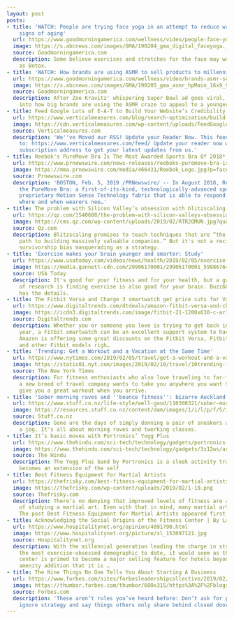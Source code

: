 ```yaml
---
layout: post
posts:
- title: 'WATCH: People are trying face yoga in an attempt to reduce wrinkles and
    signs of aging'
  url: https://www.goodmorningamerica.com/wellness/video/people-face-yoga-attempt-reduce-wrinkles-signs-aging-60842963
  image: https://s.abcnews.com/images/GMA/190204_gma_digital_faceyoga._hpMain_27x16_992.jpg
  source: Goodmorningamerica.com
  description: Some believe exercises and stretches for the face may work as well
    as Botox.
- title: 'WATCH: How brands are using ASMR to sell products to millennials'
  url: https://www.goodmorningamerica.com/wellness/video/brands-asmr-sell-products-millennials-60848656
  image: https://s.abcnews.com/images/GMA/190205_gma_asmr_hpMain_16x9_992.jpg
  source: Goodmorningamerica.com
  description: After Zoe Kravitz' whispering Super Bowl ad goes viral, "GMA" looks
    into how big brands are using the ASMR craze to appeal to a younger generation.
- title: Feed Google Lots of E-A-T to Build Your Website’s Credibility
  url: https://www.verticalmeasures.com/blog/search-optimization/build-your-websites-credibility/
  image: https://cdn.verticalmeasures.com/wp-content/uploads/FeedGoogleLotsOfEATToBuildYourWebsitesCredibility-1024x216.jpg
  source: Verticalmeasures.com
  description: 'We''ve Moved our RSS! Update your Reader Now. This feed has moved
    to: https://www.verticalmeasures.com/feed/ Update your reader now with this changed
    subscription address to get your latest updates from us.'
- title: Reebok's PureMove Bra Is The Most Awarded Sports Bra Of 2018*
  url: https://www.prnewswire.com/news-releases/reeboks-puremove-bra-is-the-most-awarded-sports-bra-of-2018-300789847.html
  image: https://mma.prnewswire.com/media/466431/Reebok_Logo.jpg?p=facebook
  source: Prnewswire.com
  description: 'BOSTON, Feb. 5, 2019 /PRNewswire/ -- In August 2018, Reebok released
    the PureMove Bra: a first-of-its-kind, technologically-advanced sports bra featuring
    proprietary Motion Sense Technology fabric that is able to respond to movement
    where and when wearers nee…'
- title: The problem with Silicon Valley’s obsession with blitzscaling growth
  url: https://qz.com/1540608/the-problem-with-silicon-valleys-obsession-with-blitzscaling-growth/
  image: https://cms.qz.com/wp-content/uploads/2019/02/RTR2OMUN.jpg?quality=75&strip=all&w=1400
  source: Qz.com
  description: Blitzscaling promises to teach techniques that are “the lightning fast
    path to building massively valuable companies.” But it's not a recipe for success—it's
    survivorship bias masquerading as a strategy.
- title: 'Exercise makes your brain younger and smarter: Study'
  url: https://www.usatoday.com/videos/news/health/2019/02/05/exercise-makes-your-brain-younger-and-smarter-study/39007883/
  image: https://media.gannett-cdn.com/29906170001/29906170001_5998676419001_5998666633001-vs.jpg?pubId=29906170001
  source: USA Today
  description: It's good for your fitness and for your health, but a growing body
    of research is finding exercise is also good for your brain. Buzz60's Tony Spitz
    has the details.
- title: The Fitbit Versa and Charge 3 smartwatch get price cuts for Valentine’s Day
  url: https://www.digitaltrends.com/dtdeals/amazon-fitbit-versa-and-charge-3-valentines-day-sale/
  image: https://icdn3.digitaltrends.com/image/fitbit-21-1200x630-c-ar1.91.jpg
  source: Digitaltrends.com
  description: Whether you or someone you love is trying to get back into shape this
    year, a Fitbit smartwatch can be an excellent support system to have on your side.
    Amazon is offering some great discounts on the Fitbit Versa, Fitbit Charge 3,
    and other Fitbit models righ…
- title: 'Trending: Get a Workout and a Vacation at the Same Time'
  url: https://www.nytimes.com/2019/02/05/travel/get-a-workout-and-a-vacation-at-the-same-time.html
  image: https://static01.nyt.com/images/2019/02/10/travel/10trending-fitness1/10trending-fitness1-facebookJumbo.jpg
  source: The New York Times
  description: For fitness enthusiasts who also love traveling to far-flung locales,
    a new breed of travel company wants to take you anywhere you want to go — and
    give you a great workout when you arrive.
- title: 'Sober morning raves and ''bounce fitness'': bizarre Auckland exercise fads'
  url: https://www.stuff.co.nz/life-style/well-good/110308321/sober-morning-raves-and-bounce-fitness-bizarre-auckland-exercise-fads
  image: https://resources.stuff.co.nz/content/dam/images/1/i/l/p/f/5/image.related.StuffLandscapeSixteenByNine.1420x800.1toag1.png/1549338699329.jpg
  source: Stuff.co.nz
  description: Gone are the days of simply donning a pair of sneakers and going for
    a jog. It's all about morning raves and twerking classes.
- title: It’s basic moves with Portronics’ Yogg Plus
  url: https://www.thehindu.com/sci-tech/technology/gadgets/portronics-yogg-plus-fitness-tracker-band-review-basic-moves/article26183381.ece
  image: https://www.thehindu.com/sci-tech/technology/gadgets/3z12ws/article26183380.ece/ALTERNATES/LANDSCAPE_615/hy05yoggplus
  source: The Hindu
  description: The Yogg Plus band by Portronics is a sleek activity tracker which
    becomes an extension of the self
- title: Best Fitness Equipment for Martial Artists
  url: https://thefrisky.com/best-fitness-equipment-for-martial-artists/
  image: https://thefrisky.com/wp-content/uploads/2019/02/1-10.png
  source: Thefrisky.com
  description: There’s no denying that improved levels of fitness are a common by-product
    of studying a martial art. Even with that in mind, many martial artists seek …
    The post Best Fitness Equipment for Martial Artists appeared first on The Frisky.
- title: Acknowledging the Social Origins of the Fitness Center | By Larry Mogelonsky
  url: https://www.hospitalitynet.org/opinion/4091790.html
  image: https://www.hospitalitynet.org/picture/xl_153097121.jpg
  source: Hospitalitynet.org
  description: With the millennial generation leading the charge in striving to be
    the most exercise-obsessed demographic to date, it would seem as though a fitness
    center is primed to become a major selling feature for hotels beyond the cursory
    amenity addition that it is …
- title: The Nine Things No One Tells You About Starting A Business
  url: https://www.forbes.com/sites/forbesleadershipcollective/2019/02/05/the-nine-things-no-one-tells-you-about-starting-a-business/
  image: https://thumbor.forbes.com/thumbor/600x315/https%3A%2F%2Fblogs-images.forbes.com%2Fthumbnails%2Fblog_5479%2Fpt_5479_376_o.jpg%3Ft%3D1549371631
  source: Forbes.com
  description: 'These aren’t rules you’ve heard before: Don’t ask for permission,
    ignore strategy and say things others only share behind closed doors.'
---
```


